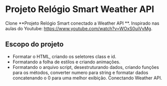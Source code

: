 # Projeto Relógio Smart Weather API

Clone **Projeto Relógio Smart conectado a Weather API **. 
Inspirado nas aulas do Youtube: https://www.youtube.com/watch?v=WOxS0uiVyMg.

## Escopo do projeto
- Formatar o HTML, criando os seletores class e id.
- Formatando a folha de estilos e criando animações.
- Formatando o arquivo script, desestruturando dados, criando funções para os métodos, converter numero para string e formatar dados concatenando o 0 para uma melhor exibição. Conectando Weather API.

